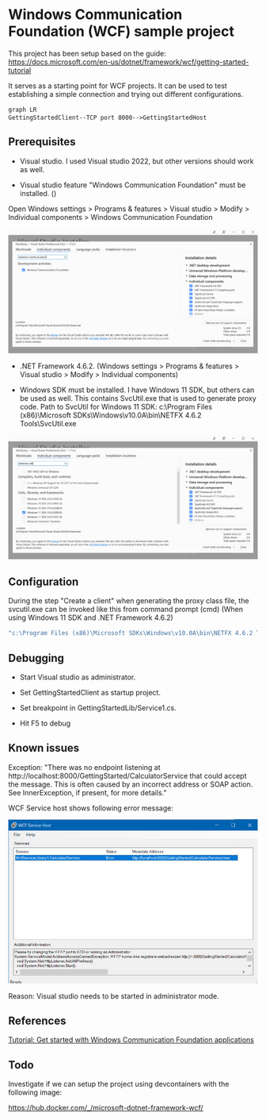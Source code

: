 # Windows Communication Foundation (WCF) sample project

This project has been setup based on the guide: https://docs.microsoft.com/en-us/dotnet/framework/wcf/getting-started-tutorial

It serves as a starting point for WCF projects. It can be used to test establishing a simple connection and trying out different configurations. 

```mermaid
graph LR
GettingStartedClient--TCP port 8000-->GettingStartedHost
```

## Prerequisites

- Visual studio. I used Visual studio 2022, but other versions should work as well.

- Visual studio feature "Windows Communication Foundation" must be installed. ()

Open Windows settings > Programs & features > Visual studio > Modify > Individual components > Windows Communication Foundation

![](Images\WCFFeatureInstall.png)

- .NET Framework 4.6.2. (Windows settings > Programs & features > Visual studio > Modify > Individual components)

- Windows SDK must be installed. I have Windows 11 SDK, but others can be used as well. This contains SvcUtil.exe that is used to generate proxy code. Path to SvcUtil for Windows 11 SDK: c:\Program Files (x86)\Microsoft SDKs\Windows\v10.0A\bin\NETFX 4.6.2 Tools\SvcUtil.exe

![](Images\WindowsSdkComponent.png)


## Configuration

During the step "Create a client" when generating the proxy class file, the svcutil.exe can be invoked like this from command prompt (cmd) (When using Windows 11 SDK and .NET Framework 4.6.2) 

```cmd
"c:\Program Files (x86)\Microsoft SDKs\Windows\v10.0A\bin\NETFX 4.6.2 Tools\SvcUtil.exe" /language:cs /out:generatedProxy.cs /config:app.config http://localhost:8000/GettingStarted/CalculatorService
```


## Debugging

- Start Visual studio as administrator. 

- Set GettingStartedClient as startup project. 

- Set breakpoint in GettingStartedLib/Service1.cs. 

- Hit F5 to debug


## Known issues

Exception: "There was no endpoint listening at  http://localhost:8000/GettingStarted/CalculatorService that could accept the message. This is often caused by an incorrect address or SOAP action. See InnerException, if present, for more details."

WCF Service host shows following error message: 

![](Images\CantConnect.png)

Reason: Visual studio needs to be started in administrator mode.


## References

[Tutorial: Get started with Windows Communication Foundation applications](https://docs.microsoft.com/en-us/dotnet/framework/wcf/getting-started-tutorial)


## Todo

Investigate if we can setup the project using devcontainers with the following image:

https://hub.docker.com/_/microsoft-dotnet-framework-wcf/